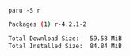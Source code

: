 `paru -S r`
```sh
Packages (1) r-4.2.1-2

Total Download Size:   59.58 MiB
Total Installed Size:  84.84 MiB
```